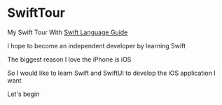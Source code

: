 # SwiftTour
 
My Swift Tour With [Swift Language Guide](https://docs.swift.org/swift-book/LanguageGuide/TheBasics.html)

I hope to become an independent developer by learning Swift

The biggest reason I love the iPhone is iOS

So I would like to learn Swift and SwiftUI to develop the iOS application I want

Let's begin
